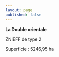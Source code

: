 ```yaml
---
layout: page
published: false
---
```


**La Double orientale**

ZNIEFF de type 2

Superficie : 5246,95 ha